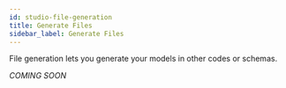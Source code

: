 ```yaml
---
id: studio-file-generation
title: Generate Files
sidebar_label: Generate Files
---
```


File generation lets you generate your models in other codes or schemas.

_COMING SOON_
